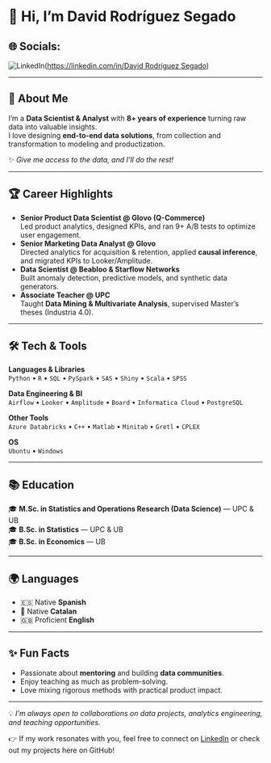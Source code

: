 # 👋 Hi, I’m David Rodríguez Segado

## 🌐 Socials:
![LinkedIn](https://img.shields.io/badge/LinkedIn-%230077B5.svg?logo=linkedin&logoColor=white)([https://linkedin.com/in/David Rodríguez Segado](https://www.linkedin.com/in/david-rodr%C3%ADguez-segado-77308556/)) 


---

## 🚀 About Me  

I’m a **Data Scientist & Analyst** with **8+ years of experience** turning raw data into valuable insights.  
I love designing **end-to-end data solutions**, from collection and transformation to modeling and productization.  

✨ *Give me access to the data, and I’ll do the rest!*  

---

## 🏆 Career Highlights  

- **Senior Product Data Scientist @ Glovo (Q-Commerce)**  
  Led product analytics, designed KPIs, and ran 9+ A/B tests to optimize user engagement.  
- **Senior Marketing Data Analyst @ Glovo**  
  Directed analytics for acquisition & retention, applied **causal inference**, and migrated KPIs to Looker/Amplitude.  
- **Data Scientist @ Beabloo & Starflow Networks**  
  Built anomaly detection, predictive models, and synthetic data generators.  
- **Associate Teacher @ UPC**  
  Taught **Data Mining & Multivariate Analysis**, supervised Master’s theses (Industria 4.0).  

---

## 🛠️ Tech & Tools  

**Languages & Libraries**  
`Python` • `R` • `SQL` • `PySpark` • `SAS` • `Shiny` • `Scala` • `SPSS`

**Data Engineering & BI**  
`Airflow` • `Looker` • `Amplitude` • `Board` • `Informatica Cloud` • `PostgreSQL`

**Other Tools**  
`Azure Databricks` • `C++` • `Matlab` • `Minitab` • `Gretl` • `CPLEX`

**OS**  
`Ubuntu` • `Windows`

---

## 📚 Education  

🎓 **M.Sc. in Statistics and Operations Research (Data Science)** — UPC & UB  
🎓 **B.Sc. in Statistics** — UPC & UB  
🎓 **B.Sc. in Economics** — UB  

---

## 🌍 Languages  

- 🇪🇸 Native **Spanish**  
- 🏴 Native **Catalan**  
- 🇬🇧 Proficient **English**  

---

## ✨ Fun Facts  

- Passionate about **mentoring** and building **data communities**.  
- Enjoy teaching as much as problem-solving.  
- Love mixing rigorous methods with practical product impact.  

---

💡 *I’m always open to collaborations on data projects, analytics engineering, and teaching opportunities.*  

👉 If my work resonates with you, feel free to connect on [LinkedIn](https://www.linkedin.com/in/david-rodr%C3%ADguez-segado-77308556/) or check out my projects here on GitHub!  
